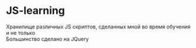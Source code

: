 # JS-learning
Хранилище различных JS скриптов, сделанных мной во время обучения и не только <br>
Большинство сделано на JQuery
